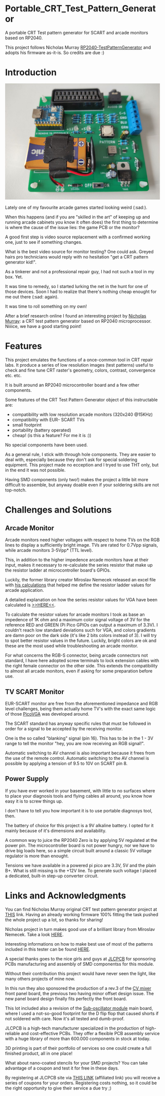 # Portable_CRT_Test_Pattern_Generator
A portable CRT Test pattern generator for SCART and arcade monitors based on RP2040.

This project follows Nicholas Murray [RP2040-TestPatternGenerator](https://github.com/nmur/RP2040-TestPatternGenerator) and adopts his firmware as-it-is. So credits are due :)

# Introduction
![](https://github.com/baritonomarchetto/Portable_CRT_Test_Pattern_Generator/blob/main/pics/IMG_20250911_113032_risultato.jpg)

Lately one of my favourite arcade games started looking weird (:sad:).

When this happens (and if you are "skilled in the art" of keeping up and running arcade cabinets you know it often does) the first thing to determine is where the cause of the issue lies: the game PCB or the monitor?

A good first step is video source replacement with a confirmed working one, just to see if something changes.

What is the best video source for monitor testing? One could ask. Greyed hairs pro technicians would reply with no hesitation "get a CRT pattern generator kid!".

As a tinkerer and not a professional repair guy, I had not such a tool in my box. Yet.

It was time to remedy, so I started lurking the net in the hunt for one of those devices. Soon I had to realize that there's nothing cheap enought for me out there (:sad: again).

It was time to roll something on my own!

After a brief research online I found an interesting project by [Nicholas Murray](https://github.com/nmur/RP2040-TestPatternGenerator): a CRT test pattern generator based on RP2040 microprocessor. Niiiice, we have a good starting point!

# Features
This project emulates the functions of a once-common tool in CRT repair labs. It produce a series of low resolution images (test patterns) useful to check and fine tune CRT raster's geometry, colors, contrast, convergence etc. etc.

It is built around an RP2040 microcontroller board and a few other components.

Some features of the CRT Test Pattern Generator object of this instructable are:

- compatibility with low resolution arcade monitors (320x240 @15KHz)
- compatibility with EUR- SCART TVs
- small footprint
- portability (battery operated)
- cheap! (is this a feature? For me it is :))

No special components have been used.

As a general rule, I stick with through hole components. They are easier to deal with, especially because they don't ask for special soldering equipment. This project made no ecception and I tryed to use THT only, but in the end it was not possible.

Having SMD components (only two!) makes the project a little bit more difficult to assemble, but anyway doable even if your soldering skills are not top-notch.

# Challenges and Solutions
## Arcade Monitor
Arcade monitors need higher voltages with respect to home TVs on the RGB lines to display a sufficiently bright image. TVs are rated for 0.7Vpp signals, while arcade monitors 3-5Vpp* (TTL level).

This, in addition to the higher impedence arcade monitors have at their input, makes it necessary to re-calculate the series resistor that make up the resistor ladder at microcontroller board's GPIOs.

Luckily, the former library creator Miroslav Nemecek released an excel file with [his calculations](https://github.com/Panda381/PicoVGA/blob/main/vga_resistors.xls) that helped me define the resistor ladder values for arcade application.

A detailed explanation on how the series resistor values for VGA have been calculated is [>>HERE<<](https://github.com/Panda381/PicoVGA/issues/22).

To calculate the resistor values for arcade monitors I took as base an impedence of 1K ohm and a maximum color signal voltage of 3V for the reference RED and GREEN (Pi Pico GPIOs can output a maximum of 3.3V). I couldn't reach low standard deviations such for VGA, and colors gradients are damn poor on the dark side (it's like 2 bits colors instead of 3). I will try to spot better resistor values in the future. Luckily, bright colors are ok and these are the most used while troubleshooting an arcade monitor.

For what concerns the RGB-S connector, being arcade connectors not standard, I have here adopted screw terminals to lock extension cables with the right female connector on the other side. This extends the compatibility to almost all arcade monitors, even if asking for some preparation before use.

## TV SCART Monitor
EUR-SCART monitor are free from the aforementioned impedance and RGB level challenges, being them actually home TV's with the exact same logic of those [PicoVGA](https://github.com/codaris/picovga-cmake) was developed around.

The SCART standard has anyway specific rules that must be followed in order for a signal to be accepted by the receiving monitor.

One is the so called "blanking" signal (pin 16). This has to be in the 1 - 3V range to tell the monitor "hey, you are now receiving an RGB signal!".

Automatic switching to AV channel is also important because it frees from the use of the remote control. Automatic switching to the AV channel is possible by applying a tension of 9.5 to 10V on SCART pin 8.

## Power Supply
If you have ever worked in your basement, with little to no surfaces where to place your diagnosis tools and flying cables all around, you know how easy it is to screw things up.

I don't have to tell you how important it is to use portable diagnosys tool, then.

The battery of choice for this project is a 9V alkaline battery. I opted for it mainly because of it's dimensions and availability.

A common way to juice the RP2040 Zero is by applying 5V regulated at the power pin. The microcontroller board is not power hungry, nor we have to drive big loads here, so a simple circuit built around a classic 5V voltage regulator is more than enought.

Tensions we have available in a powered pi pico are 3.3V, 5V and the plain B+. What is still missing is the +12V line. To generate such voltage I placed a dedicated, built-in step-up converter circuit.

# Links and Acknowledgments
You can find Nicholas Murray original CRT test pattern generator project at [THIS](https://github.com/nmur/RP2040-TestPatternGenerator) link. Having an already working firmware 100% fitting the task pushed the whole project up a lot, so thanks for sharing!

Nicholas project in turn makes good use of a brilliant library from Miroslav Nemecek. Take a look [HERE](https://github.com/Panda381/PicoVGA).

Interesting informations on how to make best use of most of the patterns included in this tester can be found [HERE](https://junkerhq.net/xrgb/index.php/240p_test_suite).

A special thanks goes to the nice girls and guys at [JLCPCB](https://jlcpcb.com/IAT) for sponsoring PCBs manufacturing and assembly of SMD componentss for this module.

Without their contribution this project would have never seen the light, like many others projects of mine now.

In this run they also sponsored the production of a rev.3 of the [CV mixer](https://www.instructables.com/4-Channels-AudioCV-Mixers-for-Eurorack-Synthesizer/) front panel board, the previous two having minor offset design issue. The new panel board design finally fits perfectly the front board.

This lot included also a revision of the [Sub-oscillator module](https://www.instructables.com/Sub-Oscillator-Module-for-Eurorack-Synthesizers/) main board, where I used a not-so-good footprint for the D flip flop that caused shorts if not soldered with care. Now it's all tested and dumb-proof.

JLCPCB is a high-tech manufacturer specialized in the production of high-reliable and cost-effective PCBs. They offer a flexible PCB assembly service with a huge library of more than 600.000 components in stock at today.

3D printing is part of their portfolio of services so one could create a full finished product, all in one place!

What about nano-coated stencils for your SMD projects? You can take advantage of a coupon and test it for free in these days.

By registering at JLCPCB site via [THIS LINK](https://jlcpcb.com/IAT) (affiliated link) you will receive a series of coupons for your orders. Registering costs nothing, so it could be the right opportunity to give their service a due try ;)

